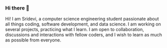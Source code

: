 ### Hi there 👋
Hi! I am Sridevi, a computer science engineering student passionate about all things coding, software development, and data science. I am  working on several projects, practicing what I learn. I am open to collaboration, discussions and interactions with fellow coders, and I wish to learn as much as possible from everyone. 

<!--
**srii5477/srii5477** is a ✨ _special_ ✨ repository because its `README.md` (this file) appears on your GitHub profile.

Here are some ideas to get you started:

- 🔭 I’m currently working on ...
- 🌱 I’m currently learning ...
- 👯 I’m looking to collaborate on ...
- 🤔 I’m looking for help with ...
- 💬 Ask me about ...
- 📫 How to reach me: ...
- 😄 Pronouns: ...
- ⚡ Fun fact: ...
-->
